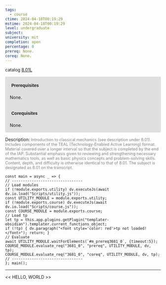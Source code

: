 ```yaml
---
tags:
  - course
ctime: 2024-04-18T00:19:29
mstime: 2024-04-18T00:19:29
level: undergraduate
subject: 
university: mit
completion: open
percentage: 0
prereq: None.
coreq: None.
---
```


catalog [8.01L](http://student.mit.edu/catalog/m8a.html#8.01L)

<span style="display: block; padding: 15px; background-color: rgb(100, 100, 100, 0.2);"><font id="m_prereq3681_0" style="display: block; font-family: Arial, sans-serif; font-weight: bold; padding: 5px">Prerequisites</font><br><span id="prereq3681_0">None.</span></span>
<span style="display: block; padding: 15px; background-color: rgb(100, 100, 100, 0.2);"><font id="m_coreq3681_0" style="display: block; font-family: Arial, sans-serif; font-weight: bold; padding: 5px">Corequisites</font><br><span id="coreq3681_0">None.</span></span>

<font style="">Description:</font>
<font style="color: grey; font-size: 0.8rem;">Introduction to classical mechanics (see description under 8.01). Includes components of the TEAL (Technology-Enabled Active Learning) format. Material covered over a longer interval so that the subject is completed by the end of the IAP. Substantial emphasis given to reviewing and strengthening necessary mathematics tools, as well as basic physics concepts and problem-solving skills. Content, depth, and difficulty is otherwise identical to that of 8.01. The subject is designated as 8.01 on the transcript.</font>

```dataviewjs
const main = async _ => {
// --------------------------------
// Load modules
if (!module.exports.utility) dv.executeJs(await dv.io.load("Scripts/utility.js"));
const UTILITY_MODULE = module.exports.utility;
if (!module.exports.course) dv.executeJs(await dv.io.load("Scripts/course.js"));
const COURSE_MODULE = module.exports.course;
// Load tp
let tp = this.app.plugins.getPlugin("templater-obsidian").templater.current_functions_object;
if (!tp) { dv.paragraph("<font style='color: red'>tp not loaded!</font>"); return; }
// Evaluate
await UTILITY_MODULE.waitForElements(`#m_prereq3681_0`, {timeout:5});
COURSE_MODULE.evaluate_req("3681_0", "prereq", UTILITY_MODULE, dv, tp);
COURSE_MODULE.evaluate_req("3681_0", "coreq", UTILITY_MODULE, dv, tp);
// --------------------------------
}; main();
```

---

<< HELLO, WORLD >>
